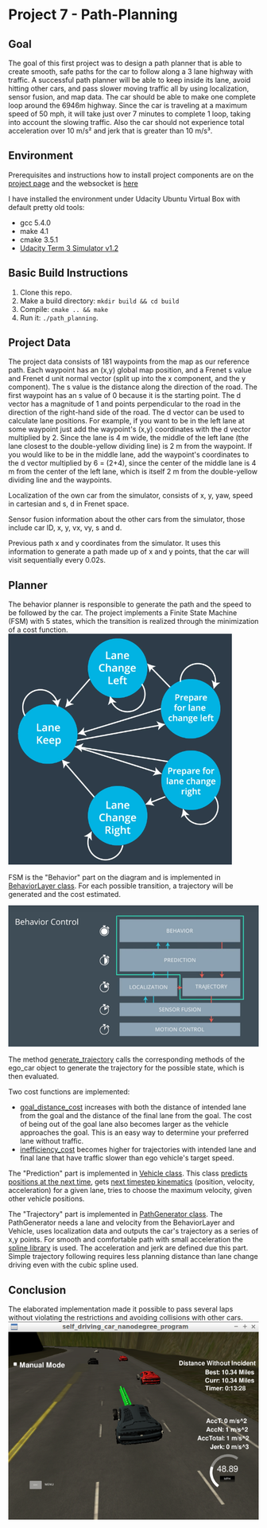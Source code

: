 # Project 7 - Path-Planning 

## Goal
The goal of this first project was to design a path planner that is able to create smooth, safe paths for the car to follow along a 3 lane highway with traffic. A successful path planner will be able to keep inside its lane, avoid hitting other cars, and pass slower moving traffic all by using localization, sensor fusion, and map data.  The car should be able to make one complete loop around the 6946m highway. Since the car is traveling at a maximum speed of 50 mph, it will take just over 7 minutes to complete 1 loop, taking into account the slowing traffic. Also the car should not experience total acceleration over 10 m/s² and jerk that is greater than 10 m/s³.

## Environment
Prerequisites and instructions how to install project components are on the [project page](https://github.com/udacity/CarND-Path-Planning-Project) and the websocket is [here](https://github.com/uNetworking/uWebSockets)

I have installed the environment under Udacity Ubuntu Virtual Box with default pretty old tools:
- gcc 5.4.0
- make 4.1
- cmake 3.5.1
- [Udacity Term 3 Simulator v1.2](https://github.com/udacity/self-driving-car-sim/releases/tag/T3_v1.2)

## Basic Build Instructions
1. Clone this repo.
2. Make a build directory: `mkdir build && cd build`
3. Compile: `cmake .. && make`
4. Run it: `./path_planning`.

## Project Data

The project data consists of 181 waypoints from the map as our reference path. Each waypoint has an (x,y) global map position, and a Frenet s value and Frenet d unit normal vector (split up into the x component, and the y component). The s value is the distance along the direction of the road. The first waypoint has an s value of 0 because it is the starting point. The d vector has a magnitude of 1 and points perpendicular to the road in the direction of the right-hand side of the road. The d vector can be used to calculate lane positions. For example, if you want to be in the left lane at some waypoint just add the waypoint's (x,y) coordinates with the d vector multiplied by 2. Since the lane is 4 m wide, the middle of the left lane (the lane closest to the double-yellow dividing line) is 2 m from the waypoint. If you would like to be in the middle lane, add the waypoint's coordinates to the d vector multiplied by 6 = (2+4), since the center of the middle lane is 4 m from the center of the left lane, which is itself 2 m from the double-yellow dividing line and the waypoints.

Localization of the own car from the simulator, consists of x, y, yaw, speed in cartesian and s, d in Frenet space.

Sensor fusion information about the other cars from the simulator, those include car ID, x, y, vx, vy, s and d.

Previous path x and y coordinates from the simulator. It uses this information to generate a path made up of x and y points, that the car will visit sequentially every 0.02s.

## Planner
The behavior planner is responsible to generate the path and the speed to be followed by the car. The project implements a Finite State Machine (FSM) with 5 states, which the transition is realized through the minimization of a cost function. 
![txt][image1]

FSM is the "Behavior" part on the diagram and is implemented in [BehaviorLayer class](src/behavior_layer.cpp). For each possible transition, a trajectory will be generated and the cost estimated. 

![txt][image2]

The method [generate_trajectory](src/behavior_layer.cpp#L118-L134) calls the corresponding methods of the ego_car object to generate the trajectory for the possible state, which is then evaluated.

Two cost functions are implemented: 
 - [goal_distance_cost](src/cost.cpp#L17-L35) increases with both the distance of intended lane from the goal and the distance of the final lane from the goal. The cost of being out of the goal lane also becomes larger as the vehicle approaches the goal. This is an easy way to determine your preferred lane without traffic.
 - [inefficiency_cost](src/cost.cpp#L37-L53) becomes higher for trajectories with intended lane and final lane that have traffic slower than ego vehicle's target speed.

The "Prediction" part is implemented in [Vehicle class](src/vehicle.cpp). This class [predicts positions at the next time](src/vehicle.cpp#L192-L206), gets [next timestep kinematics](src/vehicle.cpp#L101-L133) (position, velocity, acceleration) for a given lane, tries to choose the maximum velocity, given other vehicle positions.

The "Trajectory" part is implemented in [PathGenerator class](src/path_generator.cpp). The PathGenerator needs a lane and velocity from the BehaviorLayer and Vehicle, uses localization data and outputs the car's trajectory as a series of x,y points. For smooth and comfortable path with small acceleration the [spline library](http://kluge.in-chemnitz.de/opensource/spline/) is used. The acceleration and jerk are defined due this part. Simple trajectory following requires less planning distance than lane change driving even with the cubic spline used.

## Conclusion
The elaborated implementation made it possible to pass several laps without violating the restrictions and avoiding collisions with other cars.
![txt][image3]


[//]: # (Image References)

[image1]: img/automat.png "Finite State Machine"
[image2]: img/behavior_control.png "system architecture"
[image3]: img/car5.PNG "Car in motion"
